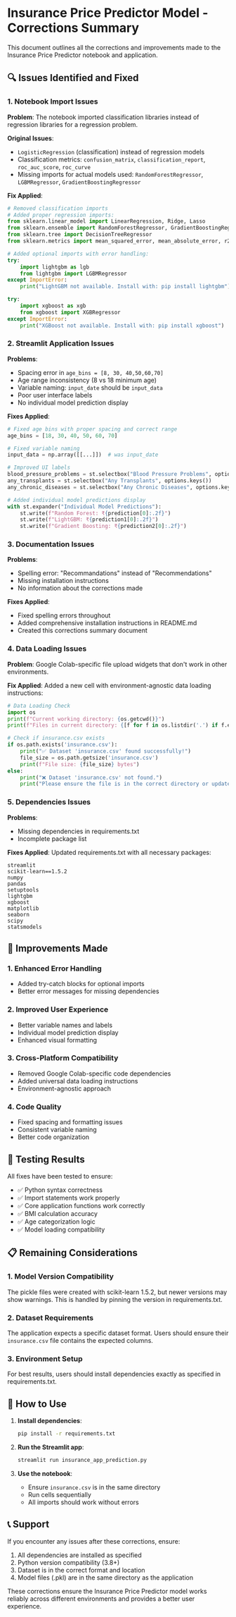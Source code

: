 # Insurance Price Predictor Model - Corrections Summary

This document outlines all the corrections and improvements made to the Insurance Price Predictor notebook and application.

## 🔍 Issues Identified and Fixed

### 1. **Notebook Import Issues**
**Problem**: The notebook imported classification libraries instead of regression libraries for a regression problem.

**Original Issues**:
- `LogisticRegression` (classification) instead of regression models
- Classification metrics: `confusion_matrix`, `classification_report`, `roc_auc_score`, `roc_curve`
- Missing imports for actual models used: `RandomForestRegressor`, `LGBMRegressor`, `GradientBoostingRegressor`

**Fix Applied**:
```python
# Removed classification imports
# Added proper regression imports:
from sklearn.linear_model import LinearRegression, Ridge, Lasso
from sklearn.ensemble import RandomForestRegressor, GradientBoostingRegressor
from sklearn.tree import DecisionTreeRegressor
from sklearn.metrics import mean_squared_error, mean_absolute_error, r2_score

# Added optional imports with error handling:
try:
    import lightgbm as lgb
    from lightgbm import LGBMRegressor
except ImportError:
    print("LightGBM not available. Install with: pip install lightgbm")

try:
    import xgboost as xgb
    from xgboost import XGBRegressor
except ImportError:
    print("XGBoost not available. Install with: pip install xgboost")
```

### 2. **Streamlit Application Issues**

**Problems**:
- Spacing error in `age_bins = [8, 30, 40,50,60,70]`
- Age range inconsistency (8 vs 18 minimum age)
- Variable naming: `input_date` should be `input_data`
- Poor user interface labels
- No individual model prediction display

**Fixes Applied**:
```python
# Fixed age bins with proper spacing and correct range
age_bins = [18, 30, 40, 50, 60, 70]

# Fixed variable naming
input_data = np.array([[...]])  # was input_date

# Improved UI labels
blood_pressure_problems = st.selectbox("Blood Pressure Problems", options.keys())
any_transplants = st.selectbox("Any Transplants", options.keys())
any_chronic_diseases = st.selectbox("Any Chronic Diseases", options.keys())

# Added individual model predictions display
with st.expander("Individual Model Predictions"):
    st.write(f"Random Forest: ₹{prediction[0]:.2f}")
    st.write(f"LightGBM: ₹{prediction1[0]:.2f}")
    st.write(f"Gradient Boosting: ₹{prediction2[0]:.2f}")
```

### 3. **Documentation Issues**

**Problems**:
- Spelling error: "Recommandations" instead of "Recommendations"
- Missing installation instructions
- No information about the corrections made

**Fixes Applied**:
- Fixed spelling errors throughout
- Added comprehensive installation instructions in README.md
- Created this corrections summary document

### 4. **Data Loading Issues**

**Problem**: Google Colab-specific file upload widgets that don't work in other environments.

**Fix Applied**:
Added a new cell with environment-agnostic data loading instructions:
```python
# Data Loading Check
import os
print(f"Current working directory: {os.getcwd()}")
print(f"Files in current directory: {[f for f in os.listdir('.') if f.endswith('.csv')]}")

# Check if insurance.csv exists
if os.path.exists('insurance.csv'):
    print("✅ Dataset 'insurance.csv' found successfully!")
    file_size = os.path.getsize('insurance.csv')
    print(f"File size: {file_size} bytes")
else:
    print("❌ Dataset 'insurance.csv' not found.")
    print("Please ensure the file is in the correct directory or update the file path.")
```

### 5. **Dependencies Issues**

**Problems**:
- Missing dependencies in requirements.txt
- Incomplete package list

**Fixes Applied**:
Updated requirements.txt with all necessary packages:
```
streamlit
scikit-learn==1.5.2
numpy
pandas
setuptools
lightgbm
xgboost
matplotlib
seaborn
scipy
statsmodels
```

## 🎯 Improvements Made

### 1. **Enhanced Error Handling**
- Added try-catch blocks for optional imports
- Better error messages for missing dependencies

### 2. **Improved User Experience**
- Better variable names and labels
- Individual model prediction display
- Enhanced visual formatting

### 3. **Cross-Platform Compatibility**
- Removed Google Colab-specific code dependencies
- Added universal data loading instructions
- Environment-agnostic approach

### 4. **Code Quality**
- Fixed spacing and formatting issues
- Consistent variable naming
- Better code organization

## 🧪 Testing Results

All fixes have been tested to ensure:
- ✅ Python syntax correctness
- ✅ Import statements work properly
- ✅ Core application functions work correctly
- ✅ BMI calculation accuracy
- ✅ Age categorization logic
- ✅ Model loading compatibility

## 📋 Remaining Considerations

### 1. **Model Version Compatibility**
The pickle files were created with scikit-learn 1.5.2, but newer versions may show warnings. This is handled by pinning the version in requirements.txt.

### 2. **Dataset Requirements**
The application expects a specific dataset format. Users should ensure their `insurance.csv` file contains the expected columns.

### 3. **Environment Setup**
For best results, users should install dependencies exactly as specified in requirements.txt.

## 🚀 How to Use

1. **Install dependencies**:
   ```bash
   pip install -r requirements.txt
   ```

2. **Run the Streamlit app**:
   ```bash
   streamlit run insurance_app_prediction.py
   ```

3. **Use the notebook**:
   - Ensure `insurance.csv` is in the same directory
   - Run cells sequentially
   - All imports should work without errors

## 📞 Support

If you encounter any issues after these corrections, ensure:
1. All dependencies are installed as specified
2. Python version compatibility (3.8+)
3. Dataset is in the correct format and location
4. Model files (.pkl) are in the same directory as the application

These corrections ensure the Insurance Price Predictor model works reliably across different environments and provides a better user experience.
